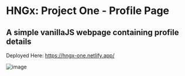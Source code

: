 # HNGx: Project One -  Profile Page
## A simple vanillaJS webpage containing profile details
Deployed Here: https://hngx-one.netlify.app/

![image](https://github.com/AhindraD/hngx-one-profile/assets/83480142/87d122e0-aa27-4aa0-9da4-3d411da373eb)
